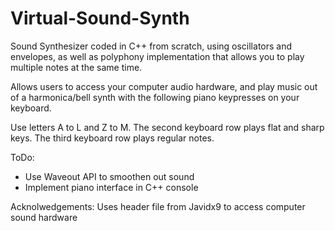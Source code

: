 # Virtual-Sound-Synth

Sound Synthesizer coded in C++ from scratch, using oscillators and envelopes, as well as polyphony implementation that allows you to play multiple notes at the same time. 

Allows users to access your computer audio hardware, and play music out of a harmonica/bell synth with the following piano keypresses on your keyboard. 

Use letters A to L and Z to M. The second keyboard row plays flat and sharp keys. The third keyboard row plays regular notes.  


ToDo: 
- Use Waveout API to smoothen out sound
- Implement piano interface in C++ console

Acknolwedgements: Uses header file from Javidx9 to access computer sound hardware
